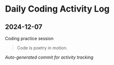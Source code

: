 # Daily Coding Activity Log

## 2024-12-07

Coding practice session

> Code is poetry in motion.

*Auto-generated commit for activity tracking*

